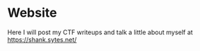 # Website
Here I will post my CTF writeups and talk a little about myself at https://shank.sytes.net/
